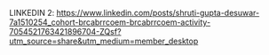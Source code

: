 LINKEDIN 2: https://www.linkedin.com/posts/shruti-gupta-desuwar-7a1510254_cohort-brcabrrcoem-brcabrrcoem-activity-7054521763421896704-ZQsf?utm_source=share&utm_medium=member_desktop
